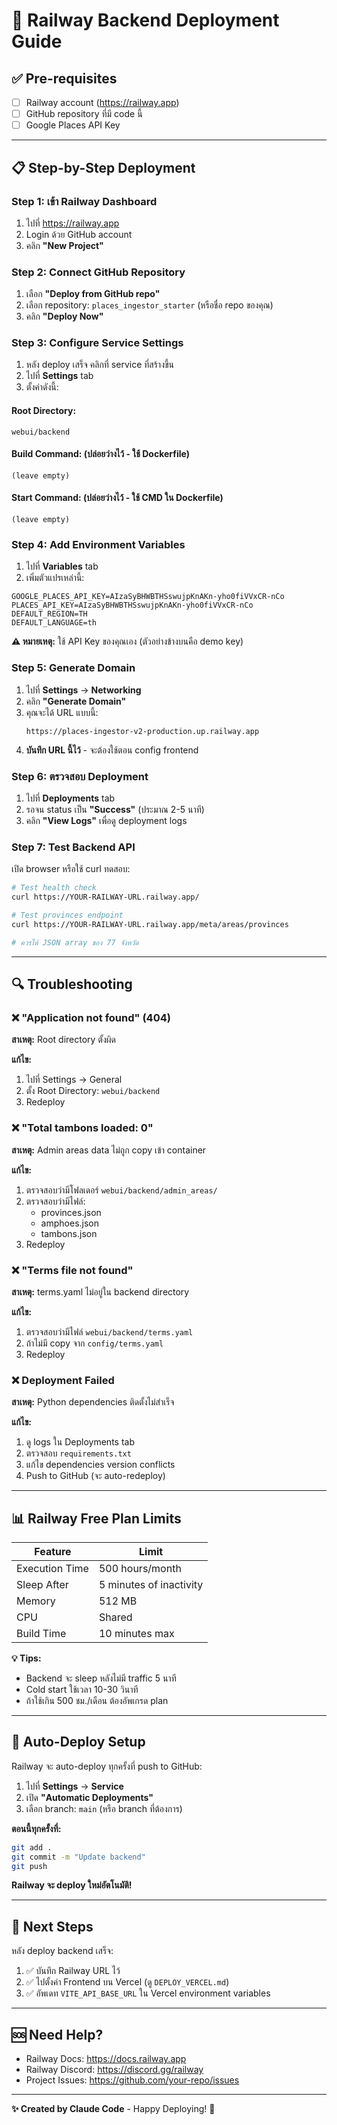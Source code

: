# 🚂 Railway Backend Deployment Guide

## ✅ Pre-requisites
- [ ] Railway account (https://railway.app)
- [ ] GitHub repository ที่มี code นี้
- [ ] Google Places API Key

---

## 📋 Step-by-Step Deployment

### Step 1: เข้า Railway Dashboard
1. ไปที่ https://railway.app
2. Login ด้วย GitHub account
3. คลิก **"New Project"**

### Step 2: Connect GitHub Repository
1. เลือก **"Deploy from GitHub repo"**
2. เลือก repository: `places_ingestor_starter` (หรือชื่อ repo ของคุณ)
3. คลิก **"Deploy Now"**

### Step 3: Configure Service Settings
1. หลัง deploy เสร็จ คลิกที่ service ที่สร้างขึ้น
2. ไปที่ **Settings** tab
3. ตั้งค่าดังนี้:

#### **Root Directory:**
```
webui/backend
```

#### **Build Command:** (ปล่อยว่างไว้ - ใช้ Dockerfile)
```
(leave empty)
```

#### **Start Command:** (ปล่อยว่างไว้ - ใช้ CMD ใน Dockerfile)
```
(leave empty)
```

### Step 4: Add Environment Variables
1. ไปที่ **Variables** tab
2. เพิ่มตัวแปรเหล่านี้:

```env
GOOGLE_PLACES_API_KEY=AIzaSyBHWBTHSswujpKnAKn-yho0fiVVxCR-nCo
PLACES_API_KEY=AIzaSyBHWBTHSswujpKnAKn-yho0fiVVxCR-nCo
DEFAULT_REGION=TH
DEFAULT_LANGUAGE=th
```

**⚠️ หมายเหตุ:** ใช้ API Key ของคุณเอง (ตัวอย่างข้างบนคือ demo key)

### Step 5: Generate Domain
1. ไปที่ **Settings** → **Networking**
2. คลิก **"Generate Domain"**
3. คุณจะได้ URL แบบนี้:
   ```
   https://places-ingestor-v2-production.up.railway.app
   ```
4. **บันทึก URL นี้ไว้** - จะต้องใช้ตอน config frontend

### Step 6: ตรวจสอบ Deployment
1. ไปที่ **Deployments** tab
2. รอจน status เป็น **"Success"** (ประมาณ 2-5 นาที)
3. คลิก **"View Logs"** เพื่อดู deployment logs

### Step 7: Test Backend API
เปิด browser หรือใช้ curl ทดสอบ:

```bash
# Test health check
curl https://YOUR-RAILWAY-URL.railway.app/

# Test provinces endpoint
curl https://YOUR-RAILWAY-URL.railway.app/meta/areas/provinces

# ควรได้ JSON array ของ 77 จังหวัด
```

---

## 🔍 Troubleshooting

### ❌ "Application not found" (404)
**สาเหตุ:** Root directory ตั้งผิด

**แก้ไข:**
1. ไปที่ Settings → General
2. ตั้ง Root Directory: `webui/backend`
3. Redeploy

### ❌ "Total tambons loaded: 0"
**สาเหตุ:** Admin areas data ไม่ถูก copy เข้า container

**แก้ไข:**
1. ตรวจสอบว่ามีโฟลเดอร์ `webui/backend/admin_areas/`
2. ตรวจสอบว่ามีไฟล์:
   - provinces.json
   - amphoes.json
   - tambons.json
3. Redeploy

### ❌ "Terms file not found"
**สาเหตุ:** terms.yaml ไม่อยู่ใน backend directory

**แก้ไข:**
1. ตรวจสอบว่ามีไฟล์ `webui/backend/terms.yaml`
2. ถ้าไม่มี copy จาก `config/terms.yaml`
3. Redeploy

### ❌ Deployment Failed
**สาเหตุ:** Python dependencies ติดตั้งไม่สำเร็จ

**แก้ไข:**
1. ดู logs ใน Deployments tab
2. ตรวจสอบ `requirements.txt`
3. แก้ไข dependencies version conflicts
4. Push to GitHub (จะ auto-redeploy)

---

## 📊 Railway Free Plan Limits

| Feature | Limit |
|---------|-------|
| Execution Time | 500 hours/month |
| Sleep After | 5 minutes of inactivity |
| Memory | 512 MB |
| CPU | Shared |
| Build Time | 10 minutes max |

**💡 Tips:**
- Backend จะ sleep หลังไม่มี traffic 5 นาที
- Cold start ใช้เวลา 10-30 วินาที
- ถ้าใช้เกิน 500 ชม./เดือน ต้องอัพเกรด plan

---

## 🔄 Auto-Deploy Setup

Railway จะ auto-deploy ทุกครั้งที่ push to GitHub:

1. ไปที่ **Settings** → **Service**
2. เปิด **"Automatic Deployments"**
3. เลือก branch: `main` (หรือ branch ที่ต้องการ)

**ตอนนี้ทุกครั้งที่:**
```bash
git add .
git commit -m "Update backend"
git push
```
**Railway จะ deploy ใหม่อัตโนมัติ!**

---

## 📝 Next Steps

หลัง deploy backend เสร็จ:

1. ✅ บันทึก Railway URL ไว้
2. ✅ ไปตั้งค่า Frontend บน Vercel (ดู `DEPLOY_VERCEL.md`)
3. ✅ อัพเดท `VITE_API_BASE_URL` ใน Vercel environment variables

---

## 🆘 Need Help?

- Railway Docs: https://docs.railway.app
- Railway Discord: https://discord.gg/railway
- Project Issues: https://github.com/your-repo/issues

---

**✨ Created by Claude Code** - Happy Deploying! 🚀
